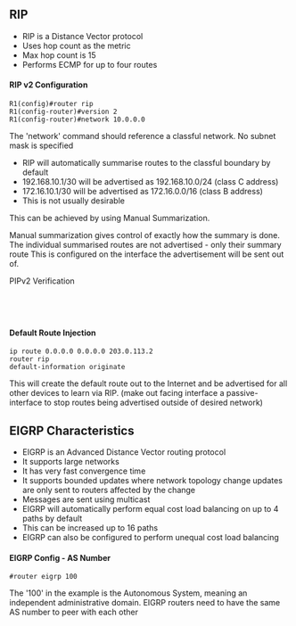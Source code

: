 ## RIP 

* RIP is a Distance Vector protocol
* Uses hop count as the metric
* Max hop count is 15
* Performs ECMP for up to four routes

#### RIP v2 Configuration
```
R1(config)#router rip
R1(config-router)#version 2
R1(config-router)#network 10.0.0.0
```

The 'network' command should reference a classful network. No subnet mask is specified

- RIP will automatically summarise routes to the classful boundary by default
- 192.168.10.1/30 will be advertised as 192.168.10.0/24 (class C address)
- 172.16.10.1/30 will be advertised as 172.16.0.0/16 (class B address)
- This is not usually desirable

This can be achieved by using Manual Summarization. 

Manual summarization gives control of exactly how the summary is done. The individual summarised routes are not advertised - only their summary route
This is configured on the interface the advertisement will be sent out of.

PIPv2 Verification
```show ip protocols
```
 
```show run | section rip
```

```show ip route
```

```show ip rip database
```

#### Default Route Injection
```
ip route 0.0.0.0 0.0.0.0 203.0.113.2
router rip
default-information originate
```

This will create the default route out to the Internet and be advertised for all other devices to learn via RIP. (make out facing interface a passive-interface to stop routes being advertised outside of desired network)

## EIGRP Characteristics
* EIGRP is an Advanced Distance Vector routing protocol
* It supports large networks
* It has very fast convergence time 
* It supports bounded updates where network topology change updates are only sent to routers affected by the change
* Messages are sent using multicast
* EIGRP will automatically perform equal cost load balancing on up to 4 paths by default
* This can be increased up to 16 paths
* EIGRP can also be configured to perform unequal cost load balancing

#### EIGRP Config - AS Number
```
#router eigrp 100
```
The '100' in the example is the Autonomous System, meaning an independent administrative domain. EIGRP routers need to have the same AS number to peer with each other












